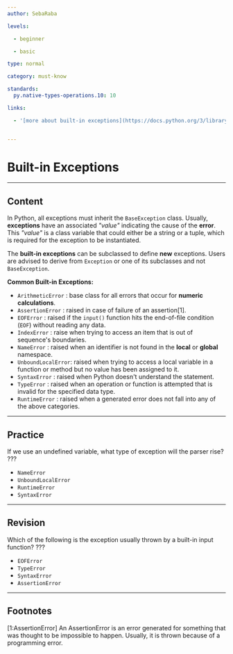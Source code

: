 ```yaml
---
author: SebaRaba

levels:

  - beginner

  - basic

type: normal

category: must-know

standards:
  py.native-types-operations.10: 10

links:

  - '[more about built-in exceptions](https://docs.python.org/3/library/exceptions.html){website}'


---
```


# Built-in Exceptions

---
## Content

In Python, all exceptions must inherit the `BaseException` class. Usually, **exceptions** have an associated *"value"* indicating the cause of the **error**. This *"value"* is a class variable that could either be a string or a tuple, which is required for the exception to be instantiated.

The **built-in exceptions** can be subclassed to define **new** exceptions. Users are advised to derive from `Exception` or one of its subclasses and not `BaseException`.

**Common Built-in Exceptions:**

- `ArithmeticError`  : base class for all errors that occur for **numeric calculations**.
- `AssertionError`   : raised in case of failure of an assertion[1].
- `EOFError`         : raised if the `input()` function hits the end-of-file condition (`EOF`) without reading any data.
- `IndexError`       : raise when trying to access an item that is out of sequence's boundaries.
- `NameError`        : raised when an identifier is not found in the **local** or **global** namespace.
- `UnboundLocalError`: raised when trying to access a local variable in a function or method but no     value  has been assigned to it.
- `SyntaxError`      : raised when Python doesn't understand the statement.
- `TypeError`        : raised when an operation or function is attempted that is invalid for the specified data type.
- `RuntimeError`     : raised when a generated error does not fall into any of the above categories.

---
## Practice

If we use an undefined variable, what type of exception will the parser rise?
???


* `NameError`
* `UnboundLocalError`
* `RuntimeError`
* `SyntaxError`

---
## Revision

Which of the following is the exception usually thrown by a built-in input function?
???


* `EOFError`
* `TypeError`
* `SyntaxError`
* `AssertionError`

---
## Footnotes
[1:AssertionError]
An AssertionError is an error generated for something that was thought to be impossible to happen. Usually, it is thrown because of a programming error.
